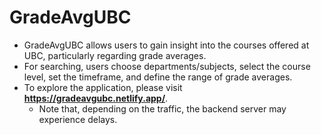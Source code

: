 # GradeAvgUBC
- GradeAvgUBC allows users to gain insight into the courses offered at UBC, particularly regarding grade averages.
- For searching, users choose departments/subjects, select the course level, set the timeframe, and define the range of grade averages.
- To explore the application, please visit __https://gradeavgubc.netlify.app/__.
  - Note that, depending on the traffic, the backend server may experience delays.